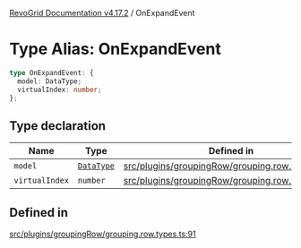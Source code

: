 [RevoGrid Documentation v4.17.2](README.md) / OnExpandEvent

# Type Alias: OnExpandEvent

```ts
type OnExpandEvent: {
  model: DataType;
  virtualIndex: number;
};
```

## Type declaration

| Name | Type | Defined in |
| ------ | ------ | ------ |
| `model` | [`DataType`](TypeAlias.DataType.md) | [src/plugins/groupingRow/grouping.row.types.ts:92](https://github.com/revolist/revogrid/blob/ce71b2a267b00cca0f999dcb05c4c4637765259a/src/plugins/groupingRow/grouping.row.types.ts#L92) |
| `virtualIndex` | `number` | [src/plugins/groupingRow/grouping.row.types.ts:93](https://github.com/revolist/revogrid/blob/ce71b2a267b00cca0f999dcb05c4c4637765259a/src/plugins/groupingRow/grouping.row.types.ts#L93) |

## Defined in

[src/plugins/groupingRow/grouping.row.types.ts:91](https://github.com/revolist/revogrid/blob/ce71b2a267b00cca0f999dcb05c4c4637765259a/src/plugins/groupingRow/grouping.row.types.ts#L91)
